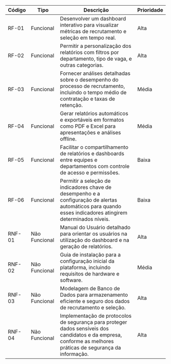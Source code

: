 | Código  | Tipo           | Descrição                                                                                                        | Prioridade |
|---------|----------------|------------------------------------------------------------------------------------------------------------------|------------|
| RF-01   | Funcional      | Desenvolver um dashboard interativo para visualizar métricas de recrutamento e seleção em tempo real.             | Alta       |
| RF-02   | Funcional      | Permitir a personalização dos relatórios com filtros por departamento, tipo de vaga, e outras categorias.         | Alta       |
| RF-03   | Funcional      | Fornecer análises detalhadas sobre o desempenho do processo de recrutamento, incluindo o tempo médio de contratação e taxas de retenção. | Média      |
| RF-04   | Funcional      | Gerar relatórios automáticos e exportáveis em formatos como PDF e Excel para apresentações e análises offline.     | Média      |
| RF-05   | Funcional      | Facilitar o compartilhamento de relatórios e dashboards entre equipes e departamentos com controle de acesso e permissões. | Baixa      |
| RF-06   | Funcional      | Permitir a seleção de indicadores chave de desempenho e a configuração de alertas automáticos para quando esses indicadores atingirem determinados níveis. | Baixa      |
| RNF-01  | Não Funcional  | Manual do Usuário detalhado para orientar os usuários na utilização do dashboard e na geração de relatórios.        | Alta       |
| RNF-02  | Não Funcional  | Guia de instalação para a configuração inicial da plataforma, incluindo requisitos de hardware e software.          | Média      |
| RNF-03  | Não Funcional  | Modelagem de Banco de Dados para armazenamento eficiente e seguro dos dados de recrutamento e seleção.              | Alta       |
| RNF-04  | Não Funcional  | Implementação de protocolos de segurança para proteger dados sensíveis dos candidatos e da empresa, conforme as melhores práticas de segurança da informação. | Alta       |